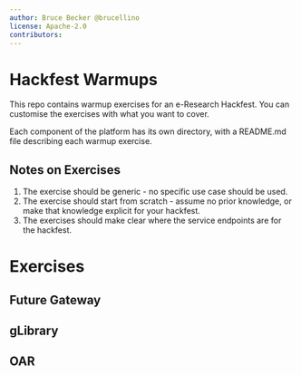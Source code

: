 ```yaml
---
author: Bruce Becker @brucellino
license: Apache-2.0
contributors:
---
```

<!-- Copyright 2016 Sci-GaIA Consortium

Licensed under the Apache License, Version 2.0 (the "License");
you may not use this file except in compliance with the License.
You may obtain a copy of the License at

    http://www.apache.org/licenses/LICENSE-2.0

Unless required by applicable law or agreed to in writing, software
distributed under the License is distributed on an "AS IS" BASIS,
WITHOUT WARRANTIES OR CONDITIONS OF ANY KIND, either express or implied.
See the License for the specific language governing permissions and
limitations under the License. -->



# Hackfest Warmups

This repo contains warmup exercises for an e-Research Hackfest. You can customise the exercises with what you want to cover.

Each component of the platform has its own directory, with a README.md file describing each warmup exercise.

## Notes on Exercises  

  1. The exercise should be generic - no specific use case should be used.
  1. The exercise should start from scratch - assume no prior knowledge, or make that knowledge explicit for your hackfest.
  1. The exercises should make clear where the service endpoints are for the hackfest.

# Exercises

<!-- try to keep the list up to dat, if you add any -->

## Future Gateway

## gLibrary

## OAR
